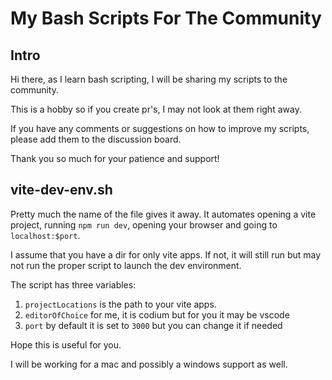 # My Bash Scripts For The Community

## Intro

Hi there, as I learn bash scripting, I will be sharing my scripts to the community.

This is a hobby so if you create pr's, I may not look at them right away.

If you have any comments or suggestions on how to improve my scripts, please add them to the discussion board.

Thank you so much for your patience and support!

## vite-dev-env.sh

Pretty much the name of the file gives it away. It automates opening a vite project, running `npm run dev`, opening your browser and going to `localhost:$port`.

I assume that you have a dir for only vite apps. If not, it will still run but may not run the proper script to launch the dev environment.

The script has three variables:

1. `projectLocations` is the path to your vite apps.
2. `editorOfChoice` for me, it is codium but for you it may be vscode
3. `port` by default it is set to `3000` but you can change it if needed

Hope this is useful for you.

I will be working for a mac and possibly a windows support as well.
